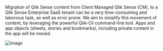 Migration of Qlik Sense content from Client Managed Qlik Sense (CM), to a Qlik Sense Enterprise SaaS tenant can be a very time-consuming and laborious task, as well as error prone. We aim to simplify this movement of content, by leveraging the powerful Qlik-Cli command-line tool.
Apps and app objects (sheets, stories and bookmarks), including private content in the app will be moved.

![image](https://user-images.githubusercontent.com/12411165/201075741-f564a5e9-0c34-45d4-916b-e4d8a3533f20.png)


